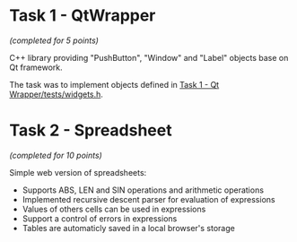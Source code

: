 # Task 1 - QtWrapper 
*(completed for 5 points)*

C++ library providing "PushButton", "Window" and "Label" objects base on Qt framework. 

The task was to implement objects defined in [Task 1 - Qt Wrapper/tests/widgets.h](https://github.com/mashaka/MIPT_ProgrammingLanguages/blob/master/Task%201%20-%20Qt%20Wrapper/tests/widgets.h). 

# Task 2 - Spreadsheet 
*(completed for 10 points)*

Simple web version of spreadsheets:
* Supports ABS, LEN and SIN operations and arithmetic operations
* Implemented recursive descent parser for evaluation of expressions
* Values of others cells can be used in expressions
* Support a control of errors in expressions
* Tables are automaticly saved in a local browser's storage

